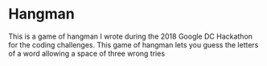 # Hangman
This is a game of hangman I wrote during the 2018 Google DC Hackathon for the coding challenges. This game of hangman lets you guess the letters of a word allowing a space of three wrong tries
